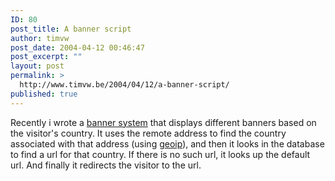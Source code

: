 ```yaml
---
ID: 80
post_title: A banner script
author: timvw
post_date: 2004-04-12 00:46:47
post_excerpt: ""
layout: post
permalink: >
  http://www.timvw.be/2004/04/12/a-banner-script/
published: true
---
```

<p>Recently i wrote a <a href="http://www.timvw.be/wp-content/code/php/banner.txt">banner system</a> that displays different banners based on the visitor's  country. It uses the remote address to find the country associated with that address (using <a href="http://www.maxmind.com/">geoip</a>), and then it looks in the database to find a url for that country. If there is no such url, it looks up the default url. And finally it redirects the visitor to the url.</p>